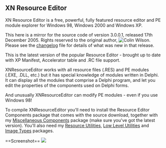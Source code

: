 ## XN Resource Editor

XN Resource Editor is a free, powerful, fully featured resource editor and PE module explorer for Windows 98, Windows 2000 and Windows XP.

This here is a mirror for the source code of version 3.0.0.1, released 17th December 2005. Rights reserved to the original author, ![Colin Wilson](http://www.wilsonc.demon.co.uk/). 
Please see the [changelog](changelog.md) file for details of what was new in that release.

This is the latest version of the popular Resource Editor - brought up to date with XP Manifest, Accelerator table and .RC file support.

XNResourceEditor works with all resource files (.RES) and PE modules (.EXE, .DLL, etc.) but it has special knowledge of modules written in Delphi. It can display all the modules that comprise a Delphi program, and let you edit the properties of the components used on Delphi forms.

And unusually XNResourceEditor can modify PE modules - even if you use Windows 98!

To compile XNResourceEditor you'll need to install the Resource Editor Components package that comes with the source download, together with my [Miscellaneous Components](http://www.wilsonc.demon.co.uk/d9miscunits.htm) package (make sure you've got the latest version). You'll also need my [Resource Utilities](www.wilsonc.demon.co.uk/d9resourceutils.htm), [Low Level Utilities](www.wilsonc.demon.co.uk/d9lowlevel.htm) and [Image Types](www.wilsonc.demon.co.uk/d9graphicsutils.htm) packages.

==Screenshot==
![](http://www.wilsonc.demon.co.uk/images/xnresourceeditor.png)
